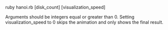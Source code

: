ruby hanoi.rb [disk_count] [visualization_speed]

Arguments should be integers equal or greater than 0.
Setting visualization_speed to 0 skips the animation and only shows the final result.
